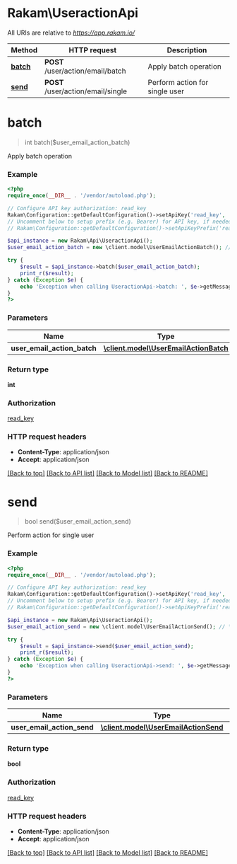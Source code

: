 # Rakam\UseractionApi

All URIs are relative to *https://app.rakam.io/*

Method | HTTP request | Description
------------- | ------------- | -------------
[**batch**](UseractionApi.md#batch) | **POST** /user/action/email/batch | Apply batch operation
[**send**](UseractionApi.md#send) | **POST** /user/action/email/single | Perform action for single user


# **batch**
> int batch($user_email_action_batch)

Apply batch operation



### Example
```php
<?php
require_once(__DIR__ . '/vendor/autoload.php');

// Configure API key authorization: read_key
Rakam\Configuration::getDefaultConfiguration()->setApiKey('read_key', 'YOUR_API_KEY');
// Uncomment below to setup prefix (e.g. Bearer) for API key, if needed
// Rakam\Configuration::getDefaultConfiguration()->setApiKeyPrefix('read_key', 'Bearer');

$api_instance = new Rakam\Api\UseractionApi();
$user_email_action_batch = new \client.model\UserEmailActionBatch(); // \client.model\UserEmailActionBatch | 

try {
    $result = $api_instance->batch($user_email_action_batch);
    print_r($result);
} catch (Exception $e) {
    echo 'Exception when calling UseractionApi->batch: ', $e->getMessage(), PHP_EOL;
}
?>
```

### Parameters

Name | Type | Description  | Notes
------------- | ------------- | ------------- | -------------
 **user_email_action_batch** | [**\client.model\UserEmailActionBatch**](../Model/\client.model\UserEmailActionBatch.md)|  |

### Return type

**int**

### Authorization

[read_key](../../README.md#read_key)

### HTTP request headers

 - **Content-Type**: application/json
 - **Accept**: application/json

[[Back to top]](#) [[Back to API list]](../../README.md#documentation-for-api-endpoints) [[Back to Model list]](../../README.md#documentation-for-models) [[Back to README]](../../README.md)

# **send**
> bool send($user_email_action_send)

Perform action for single user



### Example
```php
<?php
require_once(__DIR__ . '/vendor/autoload.php');

// Configure API key authorization: read_key
Rakam\Configuration::getDefaultConfiguration()->setApiKey('read_key', 'YOUR_API_KEY');
// Uncomment below to setup prefix (e.g. Bearer) for API key, if needed
// Rakam\Configuration::getDefaultConfiguration()->setApiKeyPrefix('read_key', 'Bearer');

$api_instance = new Rakam\Api\UseractionApi();
$user_email_action_send = new \client.model\UserEmailActionSend(); // \client.model\UserEmailActionSend | 

try {
    $result = $api_instance->send($user_email_action_send);
    print_r($result);
} catch (Exception $e) {
    echo 'Exception when calling UseractionApi->send: ', $e->getMessage(), PHP_EOL;
}
?>
```

### Parameters

Name | Type | Description  | Notes
------------- | ------------- | ------------- | -------------
 **user_email_action_send** | [**\client.model\UserEmailActionSend**](../Model/\client.model\UserEmailActionSend.md)|  |

### Return type

**bool**

### Authorization

[read_key](../../README.md#read_key)

### HTTP request headers

 - **Content-Type**: application/json
 - **Accept**: application/json

[[Back to top]](#) [[Back to API list]](../../README.md#documentation-for-api-endpoints) [[Back to Model list]](../../README.md#documentation-for-models) [[Back to README]](../../README.md)

